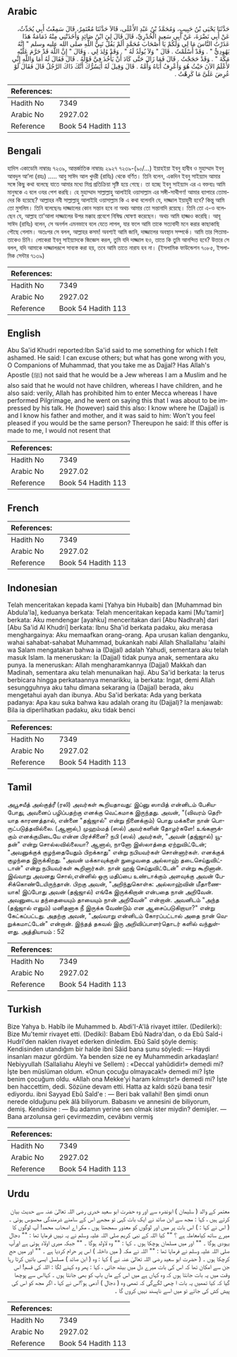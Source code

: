 ## Arabic


<div dir="rtl" lang="ar" style={{fontSize:'larger',backgroundColor:'#f8f9fa',padding:20}}>
حَدَّثَنَا يَحْيَى بْنُ حَبِيبٍ، وَمُحَمَّدُ بْنُ عَبْدِ الأَعْلَى، قَالاَ حَدَّثَنَا مُعْتَمِرٌ، قَالَ سَمِعْتُ أَبِي يُحَدِّثُ، عَنْ أَبِي نَضْرَةَ، عَنْ أَبِي سَعِيدٍ الْخُدْرِيِّ، قَالَ قَالَ لِيَ ابْنُ صَائِدٍ وَأَخَذَتْنِي مِنْهُ ذَمَامَةٌ هَذَا عَذَرْتُ النَّاسَ مَا لِي وَلَكُمْ يَا أَصْحَابَ مُحَمَّدٍ أَلَمْ يَقُلْ نَبِيُّ اللَّهِ صلى الله عليه وسلم ‏"‏ إِنَّهُ يَهُودِيٌّ ‏"‏ ‏.‏ وَقَدْ أَسْلَمْتُ ‏.‏ قَالَ ‏"‏ وَلاَ يُولَدُ لَهُ ‏"‏ ‏.‏ وَقَدْ وُلِدَ لِي ‏.‏ وَقَالَ ‏"‏ إِنَّ اللَّهَ قَدْ حَرَّمَ عَلَيْهِ مَكَّةَ ‏"‏ ‏.‏ وَقَدْ حَجَجْتُ ‏.‏ قَالَ فَمَا زَالَ حَتَّى كَادَ أَنْ يَأْخُذَ فِيَّ قَوْلُهُ ‏.‏ قَالَ فَقَالَ لَهُ أَمَا وَاللَّهِ إِنِّي لأَعْلَمُ الآنَ حَيْثُ هُوَ وَأَعْرِفُ أَبَاهُ وَأُمَّهُ ‏.‏ قَالَ وَقِيلَ لَهُ أَيَسُرُّكَ أَنَّكَ ذَاكَ الرَّجُلُ قَالَ فَقَالَ لَوْ عُرِضَ عَلَىَّ مَا كَرِهْتُ ‏.‏
</div>
<div style={{backgroundColor:'#f8f9fa',padding:20, marginBottom: 10}}><table> <thead> <tr> <th>References:</th> <th></th> </tr> </thead> <tbody><tr><td>Hadith No</td><td>7349</td></tr><tr><td>Arabic No</td><td>2927.02</td></tr><tr><td>Reference</td><td>Book 54 Hadith 113</td></tr></tbody></table></div>

## Bengali


<div dir="ltr" lang="bn" style={{fontSize:'larger',backgroundColor:'#f8f9fa',padding:20}}>
হাদিস একাডেমি নাম্বারঃ ৭২৩৯, আন্তর্জাতিক নাম্বারঃ ২৯২৭ ৭২৩৯-(৯০/...) ইয়াহইয়া ইবনু হাবীব ও মুহাম্মাদ ইবনু আবদুল আ’লা (রহঃ) ..... আবু সাঈদ আল খুদরী (রাযিঃ) থেকে বর্ণিত। তিনি বলেন, একদিন ইবনু সাইয়্যাদ আমার সঙ্গে কিছু কথা বলেছে যাতে আমার মধ্যে মিশ্র প্রতিক্রিয়া সৃষ্টি হয়ে গেছে। তা হচ্ছে ইবনু সাইয়্যাদ এর এ বক্তব্যঃ আমি মানুষকে এ বলে ওযর পেশ করছি। হে মুহাম্মাদ সাল্লাল্লাহু আলাইহি ওয়াসাল্লাম এর সঙ্গী-সাথীগণ! আমার ব্যাপারে তোমাদের কি হয়েছে? আল্লাহর নবী সাল্লাল্লাহু আলাইহি ওয়াসাল্লাম কি এ কথা বলেননি যে, দাজ্জাল ইয়াহুদী হবে? কিন্তু আমি তো মুসলিম। তিনি বলেছেনঃ দাজ্জালের কোন সন্তান হবে না অথচ আমার তো সন্তানাদি রয়েছে। তিনি তো এ-ও বলেছেন যে, আল্লাহ তা’আলা দাজ্জালের উপর মক্কাহ প্রবেশে নিষিদ্ধ ঘোষণা করেছেন। অথচ আমি হাজ্জও করেছি। আবূ সাঈদ (রাযিঃ) বলেন, সে অনর্গল এমনভাবে বলে যেতে লাগল, যার ফলে আমি তাকে সত্যবাদী মনে করার কাছাকাছি পৌছে গেলাম। অতঃপর সে বলল, আল্লাহর কসম! অবশ্যই আমি জানি, দাজ্জালের অবস্থান সম্পর্কে। আমি তার পিতামাতাকেও চিনি। লোকেরা ইবনু সাইয়্যাদকে জিজ্ঞেস করল, তুমি যদি দাজ্জাল হও, তাতে কি তুমি আনন্দিত হবে? উত্তরে সে বলল, যদি আমাকে দাজ্জালরূপে সাব্যস্ত করা হয়, তবে আমি তাতে নারায হব না। (ইসলামিক ফাউন্ডেশন ৭০৮৫, ইসলামিক সেন্টার ৭১৩৯)
</div>
<div style={{backgroundColor:'#f8f9fa',padding:20, marginBottom: 10}}><table> <thead> <tr> <th>References:</th> <th></th> </tr> </thead> <tbody><tr><td>Hadith No</td><td>7349</td></tr><tr><td>Arabic No</td><td>2927.02</td></tr><tr><td>Reference</td><td>Book 54 Hadith 113</td></tr></tbody></table></div>

## English


<div dir="ltr" lang="en" style={{fontSize:'larger',backgroundColor:'#f8f9fa',padding:20}}>
Abu Sa'id Khudri reported:Ibn Sa'id said to me something for which I felt ashamed. He said: I can excuse others; but what has gone wrong with you, O Companions of Muhammad, that you take me as Dajjal? Has Allah's Apostle (ﷺ) not said that he would be a Jew whereas I am a Muslim and he also said that he would not have children, whereas I have children, and he also said: verily, Allah has prohibited him to enter Mecca whereas I have performed Pilgrimage, and he went on saying this that I was about to be impressed by his talk. He (however) said this also: I know where he (Dajjal) is and I know his father and mother, and it was said to him: Won't you feel pleased if you would be the same person? Thereupon he said: If this offer is made to me, I would not resent that
</div>
<div style={{backgroundColor:'#f8f9fa',padding:20, marginBottom: 10}}><table> <thead> <tr> <th>References:</th> <th></th> </tr> </thead> <tbody><tr><td>Hadith No</td><td>7349</td></tr><tr><td>Arabic No</td><td>2927.02</td></tr><tr><td>Reference</td><td>Book 54 Hadith 113</td></tr></tbody></table></div>

## French


<div dir="ltr" lang="fr" style={{fontSize:'larger',backgroundColor:'#f8f9fa',padding:20}}>

</div>
<div style={{backgroundColor:'#f8f9fa',padding:20, marginBottom: 10}}><table> <thead> <tr> <th>References:</th> <th></th> </tr> </thead> <tbody><tr><td>Hadith No</td><td>7349</td></tr><tr><td>Arabic No</td><td>2927.02</td></tr><tr><td>Reference</td><td>Book 54 Hadith 113</td></tr></tbody></table></div>

## Indonesian


<div dir="ltr" lang="id" style={{fontSize:'larger',backgroundColor:'#f8f9fa',padding:20}}>
Telah menceritakan kepada kami [Yahya bin Hubaib] dan [Muhammad bin Abdula'la], keduanya berkata: Telah menceritakan kepada kami [Mu'tamir] berkata: Aku mendengar [ayahku] menceritakan dari [Abu Nadhrah] dari [Abu Sa'id Al Khudri] berkata: Ibnu Sha'id berkata padaku, aku merasa menghargainya: Aku memaafkan orang-orang. Apa urusan kalian denganku, wahai sahabat-sahabat Muhammad, bukankah nabi Allah Shallallahu 'alaihi wa Salam mengatakan bahwa ia (Dajjal) adalah Yahudi, sementara aku telah masuk Islam. Ia meneruskan: Ia (Dajjal) tidak punya anak, sementara aku punya. Ia meneruskan: Allah mengharamkannya (Dajjal) Makkah dan Madinah, sementara aku telah menunaikan haji. Abu Sa'id berkata: Ia terus berbicara hingga perkataannya menarikku, ia berkata: Ingat, demi Allah sesungguhnya aku tahu dimana sekarang ia (Dajjal) berada, aku mengetahui ayah dan ibunya. Abu Sa'id berkata: Ada yang berkata padanya: Apa kau suka bahwa kau adalah orang itu (Dajjal)? Ia menjawab: Bila ia diperlihatkan padaku, aku tidak benci
</div>
<div style={{backgroundColor:'#f8f9fa',padding:20, marginBottom: 10}}><table> <thead> <tr> <th>References:</th> <th></th> </tr> </thead> <tbody><tr><td>Hadith No</td><td>7349</td></tr><tr><td>Arabic No</td><td>2927.02</td></tr><tr><td>Reference</td><td>Book 54 Hadith 113</td></tr></tbody></table></div>

## Tamil


<div dir="ltr" lang="ta" style={{fontSize:'larger',backgroundColor:'#f8f9fa',padding:20}}>
அபூசயீத் அல்குத்ரீ (ரலி) அவர்கள் கூறியதாவது: இப்னு ஸாயித் என்னிடம் பேசியபோது, அவனைப் பழிப்பதற்கு எனக்கு வெட்கமாக இருந்தது. அவன், "(விவரம் தெரியாத காரணத்தால், என்னை "தஜ்ஜால்" என்று நினைக்கும்) பொது மக்களை நான் பொருட்படுத்தவில்லை. (ஆனால்,) முஹம்மத் (ஸல்) அவர்களின் தோழர்களே! உங்களுக்கும் எனக்குமிடையே என்ன பிரச்சினை? நபி (ஸல்) அவர்கள், "அவன் (தஜ்ஜால்) யூதன்" என்று சொல்லவில்லையா? ஆனால், நானோ இஸ்லாத்தை ஏற்றுவிட்டேன்; "அவனுக்குக் குழந்தையேதும் பிறக்காது" என்று நபியவர்கள் சொன்னார்கள். எனக்குக் குழந்தை இருக்கிறது. "அவன் மக்காவுக்குள் நுழைவதை அல்லாஹ் தடைசெய்துவிட்டான்" என்று நபியவர்கள் கூறினார்கள். நான் ஹஜ் செய்துவிட்டேன்" என்று கூறினான். இவ்வாறு அவனது சொல்,என்னில் ஒரு மதிப்பை உண்டாக்கும் அளவுக்கு அவன் பேசிக்கொண்டேயிருந்தான். பிறகு அவன், "அறிந்துகொள்க: அல்லாஹ்வின் மீதாணையாக! இப்போது அவன் (தஜ்ஜால்) எங்கே இருக்கிறான் என்பதை நான் அறிவேன். அவனுடைய தந்தையையும் தாயையும் நான் அறிவேன்" என்றான். அவனிடம் "அந்த (தஜ்ஜால் எனும்) மனிதனாக நீ இருக்க வேண்டும் என ஆசைப்படுகிறாயா?" என்று கேட்கப்பட்டது. அதற்கு அவன், "அவ்வாறு என்னிடம் கோரப்பட்டால் அதை நான் வெறுக்கமாட்டேன்" என்றான். இந்தத் தகவல் இரு அறிவிப்பாளர்தொடர் களில் வந்துள்ளது. அத்தியாயம் : 52
</div>
<div style={{backgroundColor:'#f8f9fa',padding:20, marginBottom: 10}}><table> <thead> <tr> <th>References:</th> <th></th> </tr> </thead> <tbody><tr><td>Hadith No</td><td>7349</td></tr><tr><td>Arabic No</td><td>2927.02</td></tr><tr><td>Reference</td><td>Book 54 Hadith 113</td></tr></tbody></table></div>

## Turkish


<div dir="ltr" lang="tr" style={{fontSize:'larger',backgroundColor:'#f8f9fa',padding:20}}>
Bize Yahya b. Habîb ile Muhammed b. Abdi'I-A'lâ rivayet ittiler. (Dedilerki): Bize Mu'temir rivayet etti. (Dediki): Babam Ebû Nadra'dan, o da Ebû Saîd-i Hudrî'den naklen rivayet ederken dinledim. Ebû Saîd şöyle demiş: Kendisinden utandığım bir halde ibni Sâid bana şunu söyledi: — Haydi insanları mazur gördüm. Ya benden size ne ey Muhammedin arkadaşları! Nebiyyullah (Sallaliahu Aleyhi ve Sellem) : «Deccal yahûdidir!» demedi mi? İşte ben müslüman oldum. «Onun çocuğu olmayacak!» demedi mi? İşte benim çocuğum oldu. «Allah ona Mekke'yi haram kılmıştır!» demedi mi? İşte ben haccettim, dedi. Sözüne devam etti. Hatta az kaldı sözü bana tesir ediyordu. ibni Sayyad Ebû Saîd'e : — Beri bak vallahi! Ben şimdi onun nerede olduğunu pek âlâ biliyorum. Babasını ve annesini de biliyorum, demiş. Kendisine : — Bu adamın yerine sen olmak ister miydin? demişler. — Bana arzolunsa geri çevirmezdim, cevâbını vermiş
</div>
<div style={{backgroundColor:'#f8f9fa',padding:20, marginBottom: 10}}><table> <thead> <tr> <th>References:</th> <th></th> </tr> </thead> <tbody><tr><td>Hadith No</td><td>7349</td></tr><tr><td>Arabic No</td><td>2927.02</td></tr><tr><td>Reference</td><td>Book 54 Hadith 113</td></tr></tbody></table></div>

## Urdu


<div dir="rtl" lang="ur" style={{fontSize:'larger',backgroundColor:'#f8f9fa',padding:20}}>
معتمر کے والد ( سلیمان ) ابونضرہ سے اور وہ حضرت ابو سعید خدری رضی اللہ تعالیٰ عنہ سے حدیث بیان کرتے ہیں ، کہا : مجھ سے ابن صائد نے ایک بات کہی تو مجھے اس کے سامنے شرمندگی محسوس ہوئی ۔ ( اس نے کہا : ) اس بات پر میں اور لوگوں کو معذور سمجھتا ہوں ، مکر اے اصحاب محمد! آپ لوگوں کا میرے ساتھ کیامعاملہ ہے	؟ "" کیا اللہ کے نبی کریم صلی اللہ علیہ وسلم نے یہ نہیں فرمایا تھا : "" دجال یہودی ہوگا ۔ "" اور میں مسلمان ہوچکا ہوں ۔ کہا : "" وہ لاولد ہوگا ۔ "" جبکہ میری اولاد ہوئی ہے اورآپ صلی اللہ علیہ وسلم نے فرمایا تھا : "" اللہ نے مکہ ( میں داخلہ ) اس پر حرام کردیا ہے ۔ "" اور میں حج کرچکا ہوں ۔ ( حضرت ابو سعید رضی اللہ تعالیٰ عنہ نے ) کہا : وہ ( ابن صائد ) مسلسل ایسی باتیں کرتا رہا جن سے امکان تھا کہ اس کی بات میرے دل میں بیٹھ جاتی ، کہا : پھر وہ کہنے لگا : اللہ کی قسم! اس وقت میں یہ بات جانتا ہوں کہ وہ کہاں ہے میں اس کے ماں باپ کو بھی جانتا ہوں ۔ کہااس سے پوچھا گیا کہ کیا تمھیں یہ بات ا چھی لگےگی کہ تمھی وہ ( دجال ) آدمی ہو؟اس نے کہا ، اگر مجھ کو اس کی پیش کش کی جائے تو میں اسے ناپسند نہیں کروں گا ۔
</div>
<div style={{backgroundColor:'#f8f9fa',padding:20, marginBottom: 10}}><table> <thead> <tr> <th>References:</th> <th></th> </tr> </thead> <tbody><tr><td>Hadith No</td><td>7349</td></tr><tr><td>Arabic No</td><td>2927.02</td></tr><tr><td>Reference</td><td>Book 54 Hadith 113</td></tr></tbody></table></div>